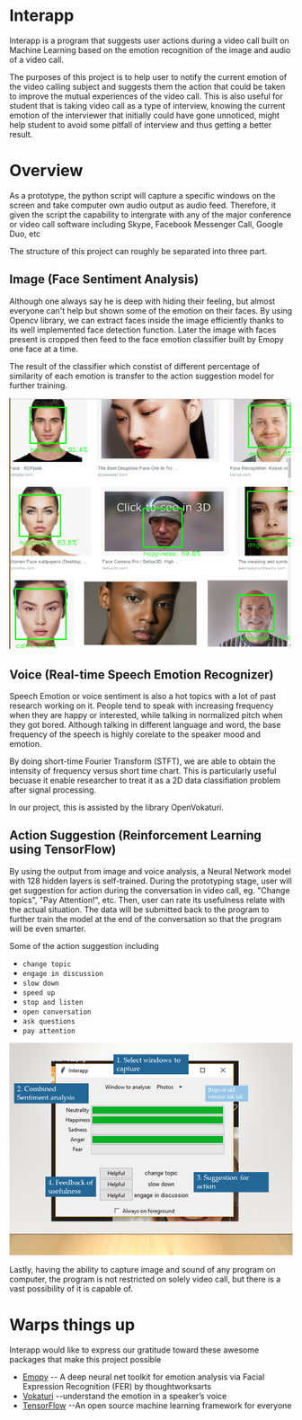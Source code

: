 # Interapp

Interapp is a program that suggests user actions during a video call built on Machine Learning based on the emotion recognition of the image and audio of a video call.

The purposes of this project is to help user to notify the current emotion of the video calling subject and suggests them the action that could be taken to improve the mutual experiences of the video call. This is also useful for student that is taking video call as a type of interview, knowing the current emotion of the interviewer that initially could have gone unnoticed, might help student to avoid some pitfall of interview and thus getting a better result. 


# Overview

As a prototype, the python script will capture a specific windows on the screen and take computer own audio output as audio feed. Therefore, it given the script the capability to intergrate with any of the major conference or video call software including Skype, Facebook Messenger Call, Google Duo, etc

The structure of this project can roughly be separated into three part. 

## Image (Face Sentiment Analysis)
Although one always say he is deep with hiding their feeling, but almost everyone can't help but shown some of the emotion on their faces. By using Opencv library, we can extract faces inside the image efficiently thanks to its well implemented face detection function. Later the image with faces present is cropped then feed to the face emotion classifier built by Emopy one face at a time. 

The result of the classifier which constist of different percentage of similarity of each emotion is transfer to the action suggestion model for further training. 

![Labeled emotion analysis image output](/readme_doc/label_sc.png "Labeled emotion analysis image output")  

## Voice (Real-time Speech Emotion Recognizer)
Speech Emotion or voice sentiment is also a hot topics with a lot of past research working on it. People tend to speak with increasing frequency when they are happy or interested, while talking in normalized pitch when they got bored. Although talking in different language and word, the base frequency of the speech is highly corelate to the speaker mood and emotion. 

By doing short-time Fourier Transform (STFT), we are able to obtain the intensity of frequency versus short time chart. This is particularly useful becuase it enable researcher to treat it as a 2D data classifiation problem after signal processing. 

In our project, this is assisted by the library OpenVokaturi.

## Action Suggestion (Reinforcement Learning using TensorFlow)
By using the output from image and voice analysis, a Neural Network model with 128 hidden layers is self-trained. During the prototyping stage, user will get suggestion for action during the conversation in video call, eg. "Change topics", "Pay Attention!", etc. Then, user can rate its usefulness relate with the actual situation. The data will be submitted back to the program to further train the model at the end of the conversation so that the program will be even smarter. 

Some of the action suggestion including
- `change topic`
- `engage in discussion`
- `slow down`
- `speed up`
- `stop and listen`
- `open conversation`
- `ask questions`
- `pay attention`

![Combined rseult of emotional analysis along with feedback function](/readme_doc/gui_action.png "Combined rseult of emotional analysis along with feedback function")  

Lastly, having the ability to capture image and sound of any program on computer, the program is not restricted on solely video call, but there is a vast possibility of it is capable of.
# Warps things up
Interapp would like to express our gratitude toward these awesome packages that make this project possible

- [Emopy](https://github.com/thoughtworksarts/EmoPy) -- A deep neural net toolkit for emotion analysis via Facial Expression Recognition (FER) by thoughtworksarts
- [Vokaturi](https://developers.vokaturi.com/downloads/sdk) --understand the emotion in a speaker’s voice
- [TensorFlow](https://www.tensorflow.org/tutorials/) --An open source machine learning framework for everyone
